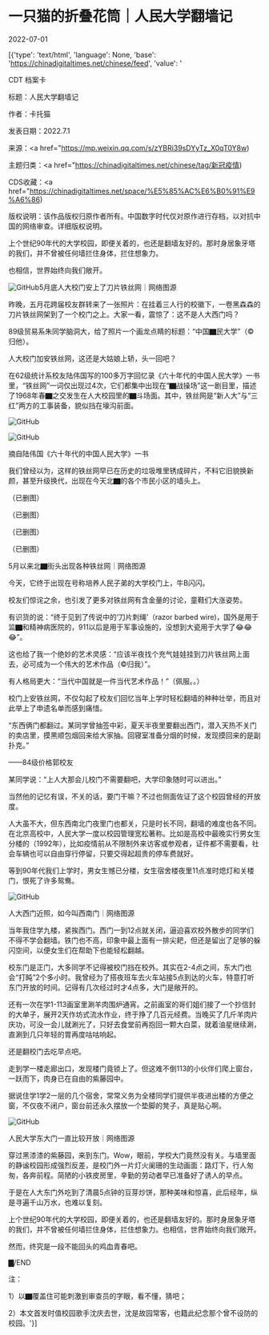 # 一只猫的折叠花筒｜人民大学翻墙记

2022-07-01

[{'type': 'text/html', 'language': None, 'base': 'https://chinadigitaltimes.net/chinese/feed', 'value': '

CDT 档案卡

标题：人民大学翻墙记

作者：卡托猫

发表日期：2022.7.1

来源：<a href="https://mp.weixin.qq.com/s/zYBRi39sDYyTz_X0qT0Y8w)

主题归类：<a href="https://chinadigitaltimes.net/chinese/tag/新冠疫情)

CDS收藏：<a href="https://chinadigitaltimes.net/space/%E5%85%AC%E6%B0%91%E9%A6%86)

版权说明：该作品版权归原作者所有。中国数字时代仅对原作进行存档，以对抗中国的网络审查。详细版权说明。







上个世纪90年代的大学校园，即便关着的，也还是翻墙友好的。那时身居象牙塔的我们，并不曾被任何墙拦住身体，拦住想象力。

也相信，世界始终向我们敞开。

![GitHub](https://chinadigitaltimes.net/chinese/files/2022/07/post-683742-62bf5ea6a1ee5.png)5月底人大校门安上了刀片铁丝网｜网络图源



昨晚，五月花跨届校友群转来了一张照片：在挂着三人行的校徽下，一卷黑森森的刀片铁丝网架到了一个校门之上。大家一看，震惊了：这不是人大西门吗？

89级贸易系朱同学脑洞大，给了照片一个画龙点睛的标题：“中国▇民大学”（©️归他）。

人大校门加安铁丝网，这还是大姑娘上轿，头一回吧？

在62级统计系校友陆伟国写的100多万字回忆录《六十年代的中国人民大学》一书里，“铁丝网”一词仅出现过4次，它们都集中出现在“▇战操场”这一剧目里，描述了1968年春▇之交发生在人大校园里的▇斗场面。其中，铁丝网是“新人大”与“三红”两方的工事装备，貌似挡在壕沟前面。

![GitHub](https://chinadigitaltimes.net/chinese/files/2022/07/post-683742-62bf5ea6ad92e.png)

![GitHub](https://chinadigitaltimes.net/chinese/files/2022/07/post-683742-62bf5ea6bebcb.png)

摘自陆伟国《六十年代的中国人民大学》一书

我们曾经以为，这样的铁丝网早已在历史的垃圾堆里锈成碎片，不料它旧貌换新颜，甚至升级换代，出现在今天北▇的各个市民小区的墙头上。







（已删图）

（已删图）









（已删图）

（已删图）







5月以来北▇街头出现各种铁丝网｜网络图源

今天，它终于出现在号称培养人民子弟的大学校门上，牛B闪闪。

校友们惊诧之余，也引发了更多对铁丝网有含金量的讨论，童鞋们大涨姿势。

有识货的说：“终于见到了传说中的‘刀片刺绳’（razor barbed wire)，国外是用于监▇和精神病医院的，911以后是用于军事设施的，没想到大瓷用于大学了😂😂😂”。

这也给了我一个绝妙的艺术灵感：“应该半夜找个充气娃娃挂到刀片铁丝网上面去，必可成为一个伟大的艺术作品（©️归我）”。

有人格局更大：“当代中国就是一件当代艺术作品！”（佩服。。）

校门上安铁丝网，不仅勾起了校友们回忆当年上学时轻松翻墙的种种壮举，而且对此举上了申遗名单而感到痛惜。



“东西俩门都翻过。某同学曾抽签中彩，夏天半夜里要翻出西门，潜入天热不关门的卖店里，摸黑顺包烟回来给大家抽。回寝室准备分烟的时候，发现摸回来的是副扑克。”

——84级价格郭校友



某同学说：“上人大那会儿校门不需要翻吧，大学印象随时可以进出。”

当然他的记忆有误，不关的话，要门干嘛？不过也侧面佐证了这个校园曾经的开放度。

人大虽不大，但东西南北门夜里门也都关，只是时长不同，翻墙的难度也各不同。在北京高校中，人民大学一度以校园管理宽松著称。比如是高校中最晚实行男女生分楼的（1992年），比如疫情前从不限制外来访客或参观者，证件都不需要看，社会车辆也可以自由穿行停留，只要交得起超贵的停车费就好。

等到90年代我们上学时，男女生憾已分楼，女生宿舍楼夜里11点准时熄灯和关楼门，恨死了许多鸳鸯。

![GitHub](https://chinadigitaltimes.net/chinese/files/2022/07/post-683742-62bf5ea6cab86.)

人大西门近照，如今叫西南门｜网络图源

当年我住学九楼，紧挨西门。西门一到12点就关闭，逼迫喜欢校外散步的同学们不得不学会翻墙。铁门也不高，印象中最上面有一排尖耙，但还是留出了足够的躲闪空间，以便女生们在帮助下也能轻松翻越。

校东门是正门，大多同学不记得被校门挡在校外。其实在2-4点之间，东大门也会“打盹”2个多小时。我曾经为了搭夜班车去火车站接5点到达的火车，特意打听东门开放的时间。记得有几次经过时才4点多，大门是敞开的。

还有一次在学1-113画室里涮羊肉围炉通宵。之前画室的哥们姐们接了一个抄信封的大单子，展开2天作坊式流水作业，终于挣了几百元经费。当晚买了几斤羊肉片庆功，可没一会儿就涮光了，只好去食堂前再抱回一颗大白菜，就着油星继续涮，直涮到几只年轻的胃再度咕咕响起。

还是翻校门去吃早点吧。

走到学一楼走廊出口，发现楼门竟锁上了。但这难不倒113的小伙伴们爬上窗台，一跃而下，肉身已在自由的紫藤园中。

据说住学1学2一层的几个宿舍，常常义务为全楼同学们提供半夜进出楼的方便之窗，不仅夜不闭户，窗台前还永久摆放一个垫脚的凳子，真是贴心啊。

![GitHub](https://chinadigitaltimes.net/chinese/files/2022/07/post-683742-62bf5ea6d811c.)

人民大学东大门一直比较开放｜网络图源

穿过黑漆漆的紫藤园，来到东门。Wow，眼前，学校大门竟然没有关。与墙里面的静谧校园形成强烈反差，是校门外一片灯火阑珊的生动画面：路灯下，行人匆匆，各奔前程。简陋的小铁皮房里，辛勤的劳动者早已准备好了诱人的早点。

于是在人大东门外吃到了清晨5点钟的豆芽炒饼，那种美味和惊喜，此后经年，纵是寻遍千山万水，也难以复刻。

上个世纪90年代的大学校园，即便关着的，也还是翻墙友好的。那时身居象牙塔的我们，并不曾被任何墙拦住身体，拦住想象力。也相信，世界始终向我们敞开。

然而，终究是一段不能回头的鸡血青春吧。

▇/END



注：

1）以▇覆盖住可能刺激到审查员的字眼，看不懂，猜吧；

2）本文首发时值校园歌手沈庆去世，沈是故园常客，也籍此纪念那个曾不设防的校园。'}]